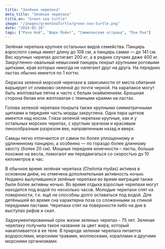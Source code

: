```yaml
---
title: "Зелёная черепаха"
meta_title: "Зелёная черепаха"
title_en: "Green sea turtle"
image: "/images/greenSeaTurtle/green-sea-turtle.png"
date: "2024-03-16"
tags: ["Рача Ной", "Шарк Пойнт", "Симиланские острова", "Пхи Пхи"]
---
```


Зелёная черепаха крупнее остальных видов семейства. Панцирь взрослого самца имеет длину до 108 см, а панцирь самки — до 141 см. Вес крупных черепах достигает 200 кг, а в редких случаях даже 400 кг. Закругленно-овальный невысокий панцирь покрыт крупными роговыми щитками, края которых никогда не налегают друг на друга. На передних ластах обычно имеется по 1 когтю.

Окраска зеленой морской черепахи в зависимости от места обитания варьирует от оливково-зеленой до почти черной. На карапаксе могут быть желтоватые пятна и часто с белым окаймлением. Брюшная сторона белая или желтоватая с темными краями на ластах.

Голова зеленой черепахи покрыта также крупными симметричными щитками и передняя часть морды закруглена. Одна пара щитков имеется над носом. Глаза зеленой черепахи крупные, как и у остальных морских черепах, с круглым зрачком и красивым линзообразным разрезом век, направленным назад и вверх.

Самцы легко отличаются от самок по более уплощенному и удлиненному панцирю, а особенно — по гораздо более длинному хвосту (более 20 см). Мощные передние конечности – ласты, больше похожие на весла, помогают им передвигаться со скоростью до 10 километров в час.

В обычное время зелёная черепаха (Chelonia mydas) активна в основном днём, но отмечена дополнительная активность ночью. Недавно вылупившиеся зелёные черепахи во время миграций также были более активны ночью.
Во время отдыха взрослые черепахи могут находится под водой по несколько часов. Молодые черепахи спят на поверхности, т.к. ещё не способны долго оставаться под водой. Для детёнышей во время сна характерна поза со сложенными за спиной передними ластами. Черепахи спят на поверхности либо на дне в выступах рифов и скал.

Задокументированный срок жизни зеленых черепах - 75 лет. Зеленая черепаху получила такое название за цвет жира, который накапливается в ее теле. В природе зеленая черепаха питается водорослями, морскими травами, моллюсками, кораллами и другими морскими организмами.

